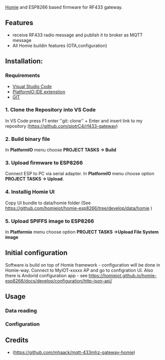 [Homie](https://github.com/homieiot/homie-esp8266) and ESP8266 based firmware for RF433 gateway.

## Features

* receive RF433 radio message and publish it to broker as MQTT message
* All Homie buildin features (OTA,configuration)

## Installation:

### Requirements

* [Visual Studio Code](https://code.visualstudio.com/)
* [PlatformIO IDE extenstion](https://docs.platformio.org/en/latest/ide/vscode.html)
* [GIT](https://git-scm.com/downloads)

### 1. Clone the Repository into VS Code

In VS Code press F1 enter ''git: clone'' + Enter and insert link to my repository (https://github.com/piotrC4/rf433-gateway)

### 2. Build binary file

In **PlatformIO** menu choose **PROJECT TASKS -> Build**

### 3. Upload firmware to ESP8266

Connect ESP to PC via serial adapter. In **PlatformIO** menu choose option **PROJECT TASKS -> Upload**. 

### 4. Installig Homie UI

Copy UI bundle to data/homie folder  (See https://github.com/homieiot/homie-esp8266/tree/develop/data/homie )

### 5. Upload SPIFFS image to ESP8266

In **Platformio** menu choose option **PROJECT TASKS ->Upload File System image**

## Initial configuration

Software is build on top of Homie framework - configuration will be done in Homie-way. Connect to MyIOT-xxxxx AP and go to configration UI. Also there is Andorid configuration app - see https://homieiot.github.io/homie-esp8266/docs/develop/configuration/http-json-api/

## Usage

### Data reading

### Configuration


## Credits

* (https://github.com/mhaack/mqtt-433mhz-gateway-homie)
